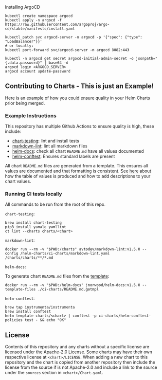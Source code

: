 Installing ArgoCD

```
kubectl create namespace argocd
kubectl apply -n argocd -f https://raw.githubusercontent.com/argoproj/argo-cd/stable/manifests/install.yaml
```

```
kubectl patch svc argocd-server -n argocd -p '{"spec": {"type": "LoadBalancer"}}'
# or locally:
kubectl port-forward svc/argocd-server -n argocd 8082:443
```

```
kubectl -n argocd get secret argocd-initial-admin-secret -o jsonpath="{.data.password}" | base64 -d
argocd login <ARGOCD_SERVER>  
argocd account update-password
```


## Contributing to Charts - This is just an Example!
Here is an example of how you could ensure quality in your Helm Charts prior being merged.

### Example Instructions
This repository has multiple Github Actions to ensure quality is high, these include:

- [chart-testing](https://github.com/helm/chart-testing): lint and install tests
- [markdown-lint](https://github.com/avto-dev/markdown-lint): lint all markdown files
- [helm-docs](https://github.com/norwoodj/helm-docs): check all chart `README.md` have all values documented
- [helm-conftest](https://github.com/instrumenta/helm-conftest): Ensures standard labels are present

All chart `README.md` files are generated from a template. This ensures all values are documented and that formatting is consistent. See [here](https://github.com/norwoodj/helm-docs#valuesyaml-metadata) about how the table of values is produced and how to add descriptions to your chart values.

### Running CI tests locally

All commands to be run from the root of this repo.

`chart-testing`:

  ```console
  brew install chart-testing
  pip3 install yamale yamllint
  ct lint --charts charts/<chart>
  ```

`markdown-lint`:

  ```console
  docker run --rm -v "$PWD:/charts" avtodev/markdown-lint:v1.5.0 --config /helm-charts/ci-charts/markdown-lint.yaml /charts/charts/**/*.md
  ```

`helm-docs`:

  To generate chart `README.md` files from the [template](ci-charts/README.md.gotmpl):

  ```console
  docker run --rm -v "$PWD:/helm-docs" jnorwood/helm-docs:v1.5.0 --template-files ./ci-charts/README.md.gotmpl
  ```

`helm-conftest`:

  ```console
  brew tap instrumenta/instrumenta
  brew install conftest
  helm template charts/<chart> | conftest -p ci-charts/helm-conftest-policies test - && echo "OK"
  ```

## License

Contents of this repository and any charts without a specific license are licensed under the Apache-2.0 License. 
Some charts may have their own respective license at `<chart>/LICENSE`. 
When adding a new chart to this repository and the chart is copied from another repository then include the license 
from the source if is not Apache-2.0 and include a link to the source under the `sources` section in `<chart>/Chart.yaml`.
